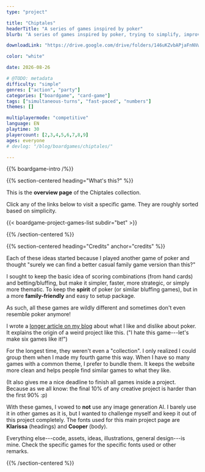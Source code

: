 ```yaml
---
type: "project"

title: "Chiptales"
headerTitle: "A series of games inspired by poker"
blurb: "A series of games inspired by poker, trying to simplify, improve or change different parts."

downloadLink: "https://drive.google.com/drive/folders/146uKZvbAPjaFnNVwQkz1Rwo3vGNJ1B1W"

color: "white"

date: 2026-08-26

# @TODO: metadata
difficulty: "simple"
genres: ["action", "party"]
categories: ["boardgame", "card-game"]
tags: ["simultaneous-turns", "fast-paced", "numbers"]
themes: []

multiplayermode: "competitive"
language: EN
playtime: 30
playercount: [2,3,4,5,6,7,8,9]
ages: everyone
# devlog: "/blog/boardgames/chiptales/"

---
```


{{% boardgame-intro /%}}

{{% section-centered heading="What's this?" %}}

This is the **overview page** of the Chiptales collection.

Click any of the links below to visit a specific game. They are roughly sorted based on simplicity.

{{< boardgame-project-games-list subdir="bet" >}}

{{% /section-centered %}}

{{% section-centered heading="Credits" anchor="credits" %}}

Each of these ideas started because I played another game of poker and thought "surely we can find a better casual family game version than this?" 

I sought to keep the basic idea of scoring combinations (from hand cards) and betting/bluffing, but make it simpler, faster, more strategic, or simply more thematic. To keep the **spirit** of poker (or similar bluffing games), but in a more **family-friendly** and easy to setup package.

As such, all these games are wildly different and sometimes don't even resemble poker anymore!

I wrote a [longer article on my blog](https://tiamopastoor.com/blog/2025/02/my-problems-with-poker/) about what I like and dislike about poker. It explains the origin of a weird project like this. ("I hate this game---let's make six games like it!")

For the longest time, they weren't even a "collection". I only realized I could group them when I made my fourth game this way. When I have so many games with a common theme, I prefer to bundle them. It keeps the website more clean and helps people find similar games to what they like. 

(It also gives me a nice deadline to finish all games inside a project. Because as we all know: the final 10% of any creative project is harder than the first 90% :p)

With these games, I vowed to **not** use any image generation AI. I barely use it in other games as it is, but I wanted to challenge myself and keep it out of this project completely. The fonts used for this main project page are **Klarissa** (headings) and **Cooper** (body). 

Everything else---code, assets, ideas, illustrations, general design---is mine. Check the specific games for the specific fonts used or other remarks.

{{% /section-centered %}}